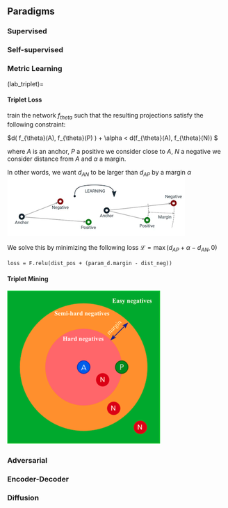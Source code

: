 ## Paradigms

### Supervised

### Self-supervised

### Metric Learning

(lab_triplet)=
#### Triplet Loss

train the network $f_{theta}$ such that the resulting projections satisfy the following constraint:

$d( f_{\theta}(A), f_{\theta}(P) ) + \alpha < d(f_{\theta}(A), f_{\theta}(N)) $

where $A$ is an anchor, $P$ a positive we consider close to $A$, $N$ a negative we consider distance from $A$ and $\alpha$ a margin.

In other words, we want $d_{AN}$ to be larger than $d_{AP}$ by a margin $\alpha$
![triplet-loss](/images/brick_triplet.png)

We solve this by minimizing the following loss
$\mathcal{L} = \max(d_{AP} + \alpha - d_{AN},0)$

`loss = F.relu(dist_pos + (param_d.margin - dist_neg)) `

#### Triplet Mining

![tripletmining](/images/brick_tripletmining.png)


### Adversarial

### Encoder-Decoder

### Diffusion
